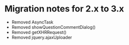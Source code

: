 # Migration notes for 2.x to 3.x

- Removed AsyncTask
- Removed showQuestionCommentDialog()
- Removed getXHRRequest()
- Removed jquery.ajaxUploader
